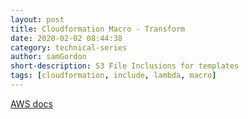 ```yaml
---
layout: post
title: Cloudformation Macro - Transform
date: 2020-02-02 08:44:38
category: technical-series
author: samGordon
short-description: S3 File Inclusions for templates
tags: [cloudformation, include, lambda, macro]
---
```


[AWS docs](https://docs.aws.amazon.com/AWSCloudFormation/latest/UserGuide/template-macros.html)
